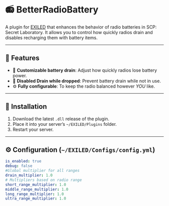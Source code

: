 # 📻 BetterRadioBattery

A plugin for [EXILED](https://github.com/Exiled-Team/EXILED) that enhances the behavior of radio batteries in SCP: Secret Laboratory. It allows you to control how quickly radios drain and disables recharging them with battery items.

---

## 🔧 Features

- 🔋 **Customizable battery drain**: Adjust how quickly radios lose battery power.
- 🚫 **Disabled Drain while dropped**: Prevent battery drain while not in use.
- ⚙️ **Fully configurable**: To keep the radio balanced however _YOU_ like.

---

## 📁 Installation

1. Download the latest `.dll` release of the plugin.
2. Place it into your server’s `~/EXILED/Plugins` folder.
3. Restart your server.

---

## ⚙️ Configuration (`~/EXILED/Configs/config.yml`)

```yaml
is_enabled: true
debug: false
#Global multiplier for all ranges
drain_multiplier: 1.0
# Multipliers based on radio range
short_range_multiplier: 1.0
middle_range_multiplier: 1.0
long_range_multiplier: 1.0
ultra_range_multiplier: 1.0
